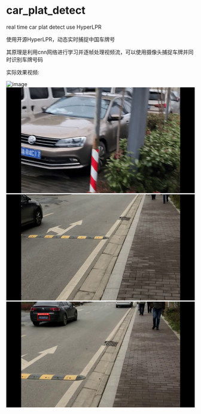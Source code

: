 # car_plat_detect
real time car plat detect use HyperLPR

使用开源HyperLPR，动态实时捕捉中国车牌号

其原理是利用cnn网络进行学习并逐帧处理视频流，可以使用摄像头捕捉车牌并同时识别车牌号码


实际效果视频:

![image](https://github.com/cliffzwj/car_plat_detect/blob/master/demo/demo1.gif?raw=true)
![image](https://github.com/cliffzwj/car_plat_detect/blob/master/demo/demo2.gif?raw=true)
![image](https://github.com/cliffzwj/car_plat_detect/blob/master/demo/movecar.gif?raw=true)
![image](https://github.com/cliffzwj/car_plat_detect/blob/master/demo/scrap_movecar.jpg?raw=true)
